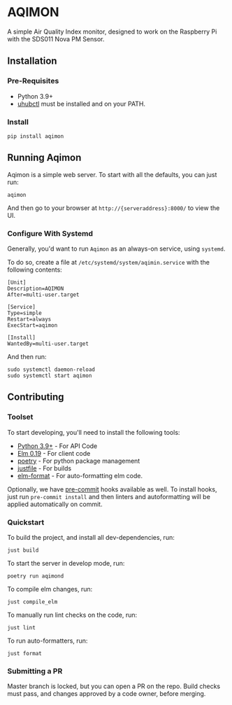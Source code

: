 # AQIMON

A simple Air Quality Index monitor, designed to work on the Raspberry Pi with the SDS011 Nova PM Sensor.

## Installation


### Pre-Requisites

* Python 3.9+
* [uhubctl](https://github.com/mvp/uhubctl) must be installed and on your PATH.

### Install

```commandline
pip install aqimon
```

## Running Aqimon

Aqimon is a simple web server.  To start with all the defaults, you can just run:

```commandline
aqimon
```

And then go to your browser at `http://{serveraddress}:8000/` to view the UI.

### Configure With Systemd

Generally, you'd want to run `Aqimon` as an always-on service, using `systemd`.

To do so, create a file at `/etc/systemd/system/aqimin.service` with the following contents:

```
[Unit]
Description=AQIMON
After=multi-user.target

[Service]
Type=simple
Restart=always
ExecStart=aqimon

[Install]
WantedBy=multi-user.target
```

And then run:

```commandline
sudo systemctl daemon-reload
sudo systemctl start aqimon
```

## Contributing

### Toolset

To start developing, you'll need to install the following tools:

* [Python 3.9+](https://www.python.org/) - For API Code
* [Elm 0.19](https://elm-lang.org/) - For client code
* [poetry](https://python-poetry.org/) - For python package management
* [justfile](https://github.com/casey/just) - For builds
* [elm-format](https://github.com/avh4/elm-format) - For auto-formatting elm code.

Optionally, we have [pre-commit](https://pre-commit.com/) hooks available as well.  To install hooks, just run
`pre-commit install` and then linters and autoformatting will be applied automatically on commit.

### Quickstart

To build the project, and install all dev-dependencies, run:

```commandline
just build
```

To start the server in develop mode, run:

```commandline
poetry run aqimond
```

To compile elm changes, run:

```commandline
just compile_elm
```

To manually run lint checks on the code, run:

```commandline
just lint
```

To run auto-formatters, run:

```commandline
just format
```

### Submitting a PR

Master branch is locked, but you can open a PR on the repo.  Build checks must pass, and changes approved by a code 
owner, before merging.

